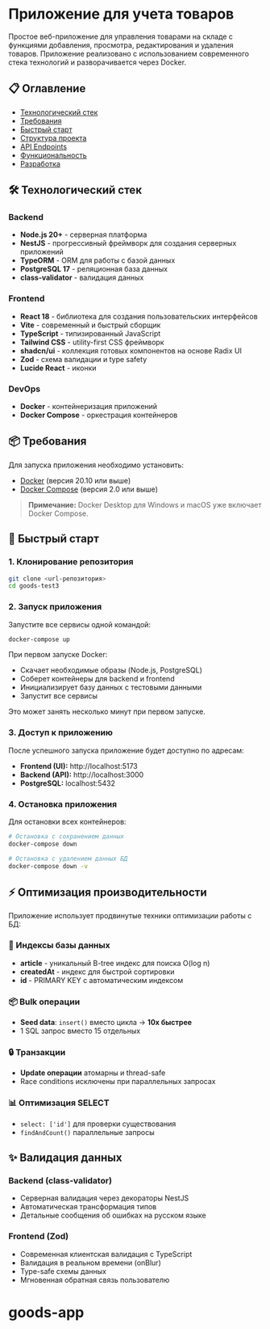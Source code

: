 # Приложение для учета товаров

Простое веб-приложение для управления товарами на складе с функциями добавления, просмотра, редактирования и удаления товаров. Приложение реализовано с использованием современного стека технологий и разворачивается через Docker.

## 📋 Оглавление

- [Технологический стек](#технологический-стек)
- [Требования](#требования)
- [Быстрый старт](#быстрый-старт)
- [Структура проекта](#структура-проекта)
- [API Endpoints](#api-endpoints)
- [Функциональность](#функциональность)
- [Разработка](#разработка)

## 🛠 Технологический стек

### Backend
- **Node.js 20+** - серверная платформа
- **NestJS** - прогрессивный фреймворк для создания серверных приложений
- **TypeORM** - ORM для работы с базой данных
- **PostgreSQL 17** - реляционная база данных
- **class-validator** - валидация данных

### Frontend
- **React 18** - библиотека для создания пользовательских интерфейсов
- **Vite** - современный и быстрый сборщик
- **TypeScript** - типизированный JavaScript
- **Tailwind CSS** - utility-first CSS фреймворк
- **shadcn/ui** - коллекция готовых компонентов на основе Radix UI
- **Zod** - схема валидации и type safety
- **Lucide React** - иконки

### DevOps
- **Docker** - контейнеризация приложений
- **Docker Compose** - оркестрация контейнеров

## 📦 Требования

Для запуска приложения необходимо установить:

- [Docker](https://www.docker.com/get-started) (версия 20.10 или выше)
- [Docker Compose](https://docs.docker.com/compose/install/) (версия 2.0 или выше)

> **Примечание:** Docker Desktop для Windows и macOS уже включает Docker Compose.

## 🚀 Быстрый старт

### 1. Клонирование репозитория

```bash
git clone <url-репозитория>
cd goods-test3
```

### 2. Запуск приложения

Запустите все сервисы одной командой:

```bash
docker-compose up
```

При первом запуске Docker:
- Скачает необходимые образы (Node.js, PostgreSQL)
- Соберет контейнеры для backend и frontend
- Инициализирует базу данных с тестовыми данными
- Запустит все сервисы

Это может занять несколько минут при первом запуске.

### 3. Доступ к приложению

После успешного запуска приложение будет доступно по адресам:

- **Frontend (UI):** http://localhost:5173
- **Backend (API):** http://localhost:3000
- **PostgreSQL:** localhost:5432

### 4. Остановка приложения

Для остановки всех контейнеров:

```bash
# Остановка с сохранением данных
docker-compose down

# Остановка с удалением данных БД
docker-compose down -v
```

## ⚡ Оптимизация производительности

Приложение использует продвинутые техники оптимизации работы с БД:

### 🎯 Индексы базы данных
- **article** - уникальный B-tree индекс для поиска O(log n)
- **createdAt** - индекс для быстрой сортировки
- **id** - PRIMARY KEY с автоматическим индексом

### 📦 Bulk операции
- **Seed data**: `insert()` вместо цикла → **10x быстрее**
- 1 SQL запрос вместо 15 отдельных

### 🔒 Транзакции
- **Update операции** атомарны и thread-safe
- Race conditions исключены при параллельных запросах

### 📊 Оптимизация SELECT
- `select: ['id']` для проверки существования
- `findAndCount()` параллельные запросы

## ✨ Валидация данных

### Backend (class-validator)
- Серверная валидация через декораторы NestJS
- Автоматическая трансформация типов
- Детальные сообщения об ошибках на русском языке

### Frontend (Zod)
- Современная клиентская валидация с TypeScript
- Валидация в реальном времени (onBlur)
- Type-safe схемы данных
- Мгновенная обратная связь пользователю

# goods-app
